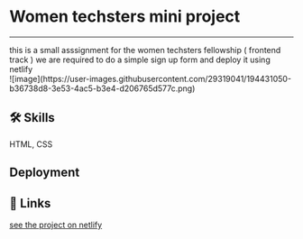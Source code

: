 
# Women techsters mini project
<hr>
this is a small asssignment for the women techsters fellowship ( frontend track )
we are required to do a simple sign up form and deploy it using netlify <br>
![image](https://user-images.githubusercontent.com/29319041/194431050-b36738d8-3e53-4ac5-b3e4-d206765d577c.png)


## 🛠 Skills
HTML, CSS

## Deployment
## 🔗 Links
[ see the project on netlify](https://lustrous-flan-c6e22b.netlify.app/)
